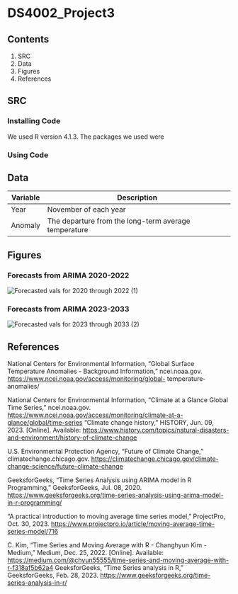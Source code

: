 # DS4002_Project3

## Contents
1. SRC
2. Data
3. Figures
4. References

## SRC
### Installing Code
We used R version 4.1.3. The packages we used were 
### Using Code

## Data

|Variable   |Description                                         |
|-----------|----------------------------------------------------|
|Year       |November of each year                               |
|Anomaly    |The departure from the long-term average temperature|



## Figures
### Forecasts from ARIMA 2020-2022
![Forecasted vals for 2020 through 2022 (1)](https://github.com/jillbarta/DS4002_Project3/assets/123209044/c3eb721f-265d-469d-9a57-b356bc620b31)

### Forecasts from ARIMA 2023-2033
![Forecasted vals for 2023 through 2033 (2)](https://github.com/jillbarta/DS4002_Project3/assets/123209044/63472468-56c3-43a3-be7c-daf7e122a83e)

## References
National Centers for Environmental Information, “Global Surface Temperature Anomalies - Background Information,” ncei.noaa.gov. https://www.ncei.noaa.gov/access/monitoring/global-  temperature-anomalies/ 

National Centers for Environmental Information, “Climate at a Glance Global Time Series,” ncei.noaa.gov. https://www.ncei.noaa.gov/access/monitoring/climate-at-a-glance/global/time-series
“Climate change history,” HISTORY, Jun. 09, 2023. [Online]. Available: https://www.history.com/topics/natural-disasters-and-environment/history-of-climate-change 

U.S. Environmental Protection Agency, “Future of Climate Change,” climatechange.chicago.gov. https://climatechange.chicago.gov/climate-change-science/future-climate-change 

GeeksforGeeks, “Time Series Analysis using ARIMA model in R Programming,” GeeksforGeeks, Jul. 08, 2020. https://www.geeksforgeeks.org/time-series-analysis-using-arima-model-in-r-programming/ 

“A practical introduction to moving average time series model,” ProjectPro, Oct. 30, 2023. https://www.projectpro.io/article/moving-average-time-series-model/716 

C. Kim, “Time Series and Moving Average with R - Changhyun Kim - Medium,” Medium, Dec. 25, 2022. [Online]. Available: https://medium.com/@chyun55555/time-series-and-moving-average-with-r-f318af5b62a4 
GeeksforGeeks, “Time Series analysis in R,” GeeksforGeeks, Feb. 28, 2023. https://www.geeksforgeeks.org/time-series-analysis-in-r/
